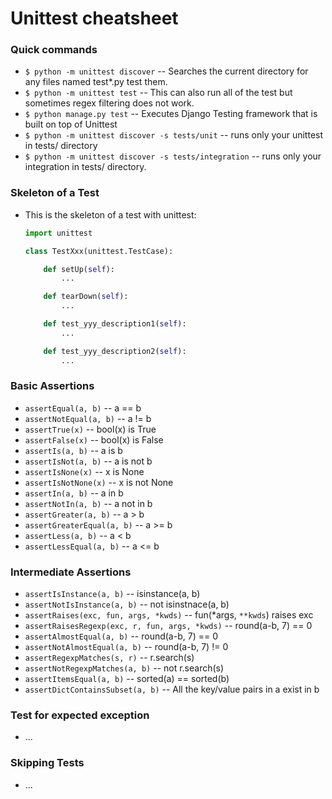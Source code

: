 # Unittest cheatsheet

### Quick commands

- `$ python -m unittest discover` -- Searches the current directory for any files named test*.py test them.
- `$ python -m unittest test` -- This can also run all of the test but sometimes regex filtering does not work.
- `$ python manage.py test` -- Executes Django Testing framework that is built on top of Unittest
- `$ python -m unittest discover -s tests/unit` -- runs only your unittest in tests/ directory
- `$ python -m unittest discover -s tests/integration` -- runs only your integration in tests/ directory.

### Skeleton of a Test

- This is the skeleton of a test with unittest:
  ```python
  import unittest
  
  class TestXxx(unittest.TestCase):

      def setUp(self):
          ...

      def tearDown(self):
          ...

      def test_yyy_description1(self):
          ...

      def test_yyy_description2(self):
          ...
  ```

### Basic Assertions

- `assertEqual(a, b)` -- a == b
- `assertNotEqual(a, b)` -- a != b
- `assertTrue(x)` -- bool(x) is True
- `assertFalse(x)` -- bool(x) is False
- `assertIs(a, b)` -- a is b
- `assertIsNot(a, b)` -- a is not b
- `assertIsNone(x)` -- x is None
- `assertIsNotNone(x)` -- x is not None
- `assertIn(a, b)` -- a in b
- `assertNotIn(a, b)` -- a not in b
- `assertGreater(a, b)` -- a > b
- `assertGreaterEqual(a, b)` -- a >= b
- `assertLess(a, b)` -- a < b
- `assertLessEqual(a, b)` -- a <= b

### Intermediate Assertions

- `assertIsInstance(a, b)` -- isinstance(a, b)
- `assertNotIsInstance(a, b)` -- not isinstnace(a, b)
- `assertRaises(exc, fun, args, *kwds)` -- fun(*args, `**kwds`) raises exc
- `assertRaisesRegexp(exc, r, fun, args, *kwds)` -- round(a-b, 7) == 0
- `assertAlmostEqual(a, b)` -- round(a-b, 7) == 0
- `assertNotAlmostEqual(a, b)` -- round(a-b, 7) != 0
- `assertRegexpMatches(s, r)` -- r.search(s)
- `assertNotRegexpMatches(a, b)` -- not r.search(s)
- `assertItemsEqual(a, b)` -- sorted(a) == sorted(b)
- `assertDictContainsSubset(a, b)` -- All the key/value pairs in a exist in b

### Test for expected exception

- ...

### Skipping Tests

- ...


